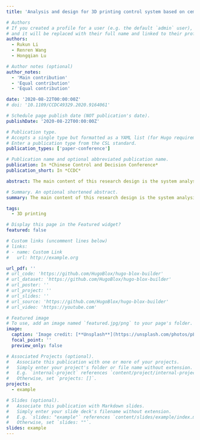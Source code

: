 ```yaml
---
title: 'Analysis and design for 3D printing control system based on cement component'

# Authors
# If you created a profile for a user (e.g. the default `admin` user), write the username (folder name) here
# and it will be replaced with their full name and linked to their profile.
authors:
  - Rukun Li
  - Renren Wang
  - Hongqian Lu

# Author notes (optional)
author_notes:
  - 'Main contribution'
  - 'Equal contribution'
  - 'Equal contribution'

date: '2020-08-22T00:00:00Z'
# doi: '10.1109/CCDC49329.2020.9164061'

# Schedule page publish date (NOT publication's date).
publishDate: '2020-08-22T00:00:00Z'

# Publication type.
# Accepts a single type but formatted as a YAML list (for Hugo requirements).
# Enter a publication type from the CSL standard.
publication_types: ['paper-conference']

# Publication name and optional abbreviated publication name.
publication: In *Chinese Control and Decision Conference*
publication_short: In *CCDC*

abstract: The main content of this research design is the system analysis and design of 3D printer based on cement component. The goal of the research design is to analyze and design a 3D printer system model based on cement components that can be controlled systematically. Some algorithms can be tested.

# Summary. An optional shortened abstract.
summary: The main content of this research design is the system analysis and design of 3D printer based on cement component. The goal of the research design is to analyze and design a 3D printer system model based on cement components that can be controlled systematically. Some algorithms can be tested.

tags:
  - 3D printing

# Display this page in the Featured widget?
featured: false

# Custom links (uncomment lines below)
# links:
# - name: Custom Link
#   url: http://example.org

url_pdf: ''
# url_code: 'https://github.com/HugoBlox/hugo-blox-builder'
# url_dataset: 'https://github.com/HugoBlox/hugo-blox-builder'
# url_poster: ''
# url_project: ''
# url_slides: ''
# url_source: 'https://github.com/HugoBlox/hugo-blox-builder'
# url_video: 'https://youtube.com'

# Featured image
# To use, add an image named `featured.jpg/png` to your page's folder.
image:
  caption: 'Image credit: [**Unsplash**](https://unsplash.com/photos/pLCdAaMFLTE)'
  focal_point: ''
  preview_only: false

# Associated Projects (optional).
#   Associate this publication with one or more of your projects.
#   Simply enter your project's folder or file name without extension.
#   E.g. `internal-project` references `content/project/internal-project/index.md`.
#   Otherwise, set `projects: []`.
projects:
  - example

# Slides (optional).
#   Associate this publication with Markdown slides.
#   Simply enter your slide deck's filename without extension.
#   E.g. `slides: "example"` references `content/slides/example/index.md`.
#   Otherwise, set `slides: ""`.
slides: example
---
```

<!-- 
{{% callout note %}}
Click the _Cite_ button above to demo the feature to enable visitors to import publication metadata into their reference management software.
{{% /callout %}}

{{% callout note %}}
Create your slides in Markdown - click the _Slides_ button to check out the example.
{{% /callout %}}

Add the publication's **full text** or **supplementary notes** here. You can use rich formatting such as including [code, math, and images](https://docs.hugoblox.com/content/writing-markdown-latex/). -->

